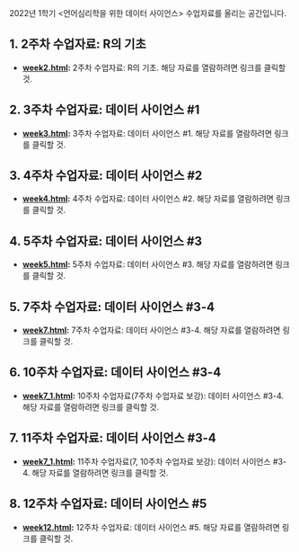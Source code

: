 2022년 1학기 <언어심리학을 위한 데이터 사이언스> 수업자료를 올리는 공간입니다.

## 1. 2주차 수업자료: R의 기초

* **[week2.html](http://cognitivepsychology.github.io/data_science_for_psycholinguistics/week2.html):** 2주차 수업자료: R의 기초. 해당 자료를 열람하려면 링크를 클릭할 것. 

## 2. 3주차 수업자료: 데이터 사이언스 #1

* **[week3.html](http://cognitivepsychology.github.io/data_science_for_psycholinguistics/week3.html):** 3주차 수업자료: 데이터 사이언스 #1. 해당 자료를 열람하려면 링크를 클릭할 것. 

## 3. 4주차 수업자료: 데이터 사이언스 #2

* **[week4.html](http://cognitivepsychology.github.io/data_science_for_psycholinguistics/week4.html):** 4주차 수업자료: 데이터 사이언스 #2. 해당 자료를 열람하려면 링크를 클릭할 것. 

## 4. 5주차 수업자료: 데이터 사이언스 #3

* **[week5.html](http://cognitivepsychology.github.io/data_science_for_psycholinguistics/week5.html):** 5주차 수업자료: 데이터 사이언스 #3. 해당 자료를 열람하려면 링크를 클릭할 것. 

## 5. 7주차 수업자료: 데이터 사이언스 #3-4

* **[week7.html](http://cognitivepsychology.github.io/data_science_for_psycholinguistics/week7.html):** 7주차 수업자료: 데이터 사이언스 #3-4. 해당 자료를 열람하려면 링크를 클릭할 것. 

## 6. 10주차 수업자료: 데이터 사이언스 #3-4

* **[week7_1.html](http://cognitivepsychology.github.io/data_science_for_psycholinguistics/week7_1.html):** 10주차 수업자료(7주차 수업자료 보강): 데이터 사이언스 #3-4. 해당 자료를 열람하려면 링크를 클릭할 것. 

## 7. 11주차 수업자료: 데이터 사이언스 #3-4

* **[week7_1.html](http://cognitivepsychology.github.io/data_science_for_psycholinguistics/week7_1.html):** 11주차 수업자료(7, 10주차 수업자료 보강): 데이터 사이언스 #3-4. 해당 자료를 열람하려면 링크를 클릭할 것. 

## 8. 12주차 수업자료: 데이터 사이언스 #5

* **[week12.html](http://cognitivepsychology.github.io/data_science_for_psycholinguistics/week12.html):** 12주차 수업자료: 데이터 사이언스 #5. 해당 자료를 열람하려면 링크를 클릭할 것. 

